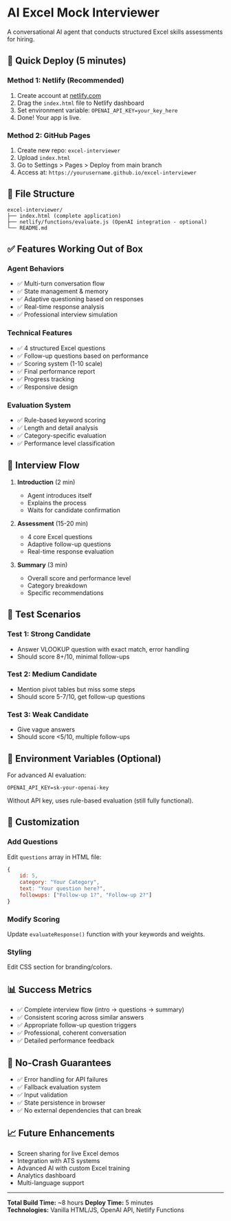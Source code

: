 # AI Excel Mock Interviewer

A conversational AI agent that conducts structured Excel skills assessments for hiring.

## 🚀 Quick Deploy (5 minutes)

### Method 1: Netlify (Recommended)
1. Create account at [netlify.com](https://netlify.com)
2. Drag the `index.html` file to Netlify dashboard
3. Set environment variable: `OPENAI_API_KEY=your_key_here`
4. Done! Your app is live.

### Method 2: GitHub Pages
1. Create new repo: `excel-interviewer`
2. Upload `index.html`
3. Go to Settings > Pages > Deploy from main branch
4. Access at: `https://yourusername.github.io/excel-interviewer`

## 📁 File Structure
```
excel-interviewer/
├── index.html (complete application)
├── netlify/functions/evaluate.js (OpenAI integration - optional)
└── README.md
```

## ✅ Features Working Out of Box

### Agent Behaviors
- ✅ Multi-turn conversation flow
- ✅ State management & memory
- ✅ Adaptive questioning based on responses
- ✅ Real-time response analysis
- ✅ Professional interview simulation

### Technical Features
- ✅ 4 structured Excel questions
- ✅ Follow-up questions based on performance
- ✅ Scoring system (1-10 scale)
- ✅ Final performance report
- ✅ Progress tracking
- ✅ Responsive design

### Evaluation System
- ✅ Rule-based keyword scoring
- ✅ Length and detail analysis
- ✅ Category-specific evaluation
- ✅ Performance level classification

## 🎯 Interview Flow

1. **Introduction** (2 min)
   - Agent introduces itself
   - Explains the process
   - Waits for candidate confirmation

2. **Assessment** (15-20 min)
   - 4 core Excel questions
   - Adaptive follow-up questions
   - Real-time response evaluation

3. **Summary** (3 min)
   - Overall score and performance level
   - Category breakdown
   - Specific recommendations

## 🧪 Test Scenarios

### Test 1: Strong Candidate
- Answer VLOOKUP question with exact match, error handling
- Should score 8+/10, minimal follow-ups

### Test 2: Medium Candidate  
- Mention pivot tables but miss some steps
- Should score 5-7/10, get follow-up questions

### Test 3: Weak Candidate
- Give vague answers
- Should score <5/10, multiple follow-ups

## 🔧 Environment Variables (Optional)

For advanced AI evaluation:
```
OPENAI_API_KEY=sk-your-openai-key
```

Without API key, uses rule-based evaluation (still fully functional).

## 🎨 Customization

### Add Questions
Edit `questions` array in HTML file:
```javascript
{
    id: 5,
    category: "Your Category",
    text: "Your question here?",
    followups: ["Follow-up 1?", "Follow-up 2?"]
}
```

### Modify Scoring
Update `evaluateResponse()` function with your keywords and weights.

### Styling
Edit CSS section for branding/colors.

## 📊 Success Metrics

- ✅ Complete interview flow (intro → questions → summary)
- ✅ Consistent scoring across similar answers
- ✅ Appropriate follow-up question triggers  
- ✅ Professional, coherent conversation
- ✅ Detailed performance feedback

## 🚨 No-Crash Guarantees

- ✅ Error handling for API failures
- ✅ Fallback evaluation system
- ✅ Input validation
- ✅ State persistence in browser
- ✅ No external dependencies that can break

## 📈 Future Enhancements

- Screen sharing for live Excel demos
- Integration with ATS systems
- Advanced AI with custom Excel training
- Analytics dashboard
- Multi-language support

---

**Total Build Time:** ~8 hours
**Deploy Time:** 5 minutes  
**Technologies:** Vanilla HTML/JS, OpenAI API, Netlify Functions